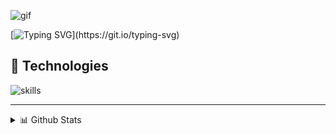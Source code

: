 ![gif](https://media1.tenor.com/m/fKemXSbd-pAAAAAC/microchip.gif)

[![Typing SVG](https://readme-typing-svg.herokuapp.com?font=comfortaa&color=FFFF&size=39&width=700&lines=Hey,+I'm+David!+👋;Nice+to+meet+you...)](https://git.io/typing-svg)

## 🔧 Technologies

![skills](https://skillicons.dev/icons?i=c,cpp,python,docker,raspberrypi,arduino,vscode,md,git,bash,cloudflare,nginx,vscode&theme=dark)

********
  
<details>
  <summary>📊 Github Stats</summary>

  <p align="center"> <img src="https://github-readme-stats.vercel.app/api?username=gitsoks&show_icons=true&theme=dark" alt="David's Stats" /> 
  <p align="center"> <img src="https://readme-stats.warengonzaga.com/api/top-langs?username=gitsoks&layout=compact&theme=dark" alt="David's Stats" /> 

</details>




<!--
  #### Profile Views
  
![Visitor Count](https://profile-counter.glitch.me/{gitsoks}/count.svg) 




**GitSoks/gitsoks** is a ✨ _special_ ✨ repository because its `README.md` (this file) appears on your GitHub profile.

Here are some ideas to get you started:

- 🔭 I’m currently working on ...
- 🌱 I’m currently learning ...
- 👯 I’m looking to collaborate on ...
- 🤔 I’m looking for help with ...
- 💬 Ask me about ...
- 📫 How to reach me: ...
- 😄 Pronouns: ...
- ⚡ Fun fact: ...
-->
